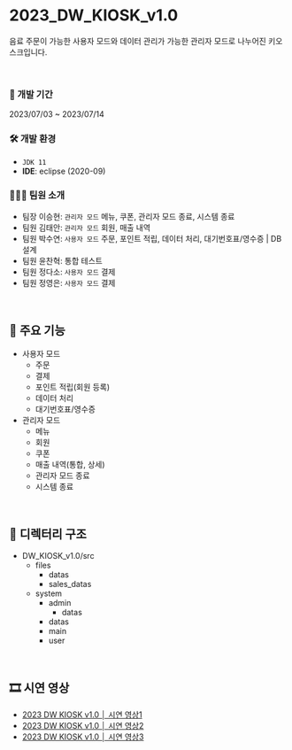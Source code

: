 # 2023_DW_KIOSK_v1.0
음료 주문이 가능한 사용자 모드와 데이터 관리가 가능한 관리자 모드로 나누어진 키오스크입니다.

<br>

### 📅 개발 기간
2023/07/03 ~ 2023/07/14

### 🛠️ 개발 환경
+ `JDK 11`
+ **IDE**: eclipse (2020-09)

### 🧑‍🤝‍🧑 팀원 소개
+ 팀장 이승현: `관리자 모드` 메뉴, 쿠폰, 관리자 모드 종료, 시스템 종료
+ 팀원 김태안: `관리자 모드` 회원, 매출 내역
+ 팀원 박수연: `사용자 모드` 주문, 포인트 적립, 데이터 처리, 대기번호표/영수증 | DB 설계
+ 팀원 윤찬혁: 통합 테스트
+ 팀원 정다소: `사용자 모드` 결제
+ 팀원 정영은: `사용자 모드` 결제

<br>

## 📌 주요 기능
+ 사용자 모드
  + 주문
  + 결제
  + 포인트 적립(회원 등록)
  + 데이터 처리
  + 대기번호표/영수증
+ 관리자 모드
  + 메뉴
  + 회원
  + 쿠폰
  + 매출 내역(통합, 상세)
  + 관리자 모드 종료
  + 시스템 종료

<br>

## 📁 디렉터리 구조
+ DW_KIOSK_v1.0/src
  + files
    + datas
    + sales_datas
  + system
    + admin
      + datas
    + datas
    + main
    + user

<br>

## 🎞️ 시연 영상
+ [2023 DW KIOSK v1.0 │ 시연 영상1](https://youtu.be/yxFqf07KTTg)
+ [2023 DW KIOSK v1.0 │ 시연 영상2](https://youtu.be/2LmkQ7OXv28)
+ [2023 DW KIOSK v1.0 │ 시연 영상3](https://youtu.be/vbaWiKZAx3A)
